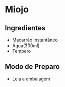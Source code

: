 # Miojo

## Ingredientes
 - Macarrão instantâneo
 - Água(300ml)
 - Tempero

 ## Modo de Preparo

 - Leia a embalagem